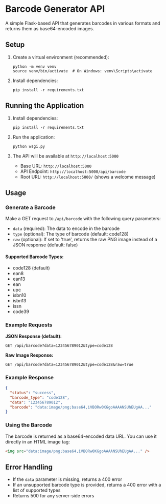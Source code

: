 # Barcode Generator API

A simple Flask-based API that generates barcodes in various formats and returns them as base64-encoded images.

## Setup

1. Create a virtual environment (recommended):
   ```
   python -m venv venv
   source venv/bin/activate  # On Windows: venv\Scripts\activate
   ```

2. Install dependencies:
   ```
   pip install -r requirements.txt
   ```

## Running the Application

1. Install dependencies:
   ```
   pip install -r requirements.txt
   ```

2. Run the application:
   ```
   python wsgi.py
   ```

3. The API will be available at `http://localhost:5000`
   - Base URL: `http://localhost:5000`
   - API Endpoint: `http://localhost:5000/api/barcode`
   - Root URL: `http://localhost:5000/` (shows a welcome message)

## Usage

### Generate a Barcode

Make a GET request to `/api/barcode` with the following query parameters:

- `data` (required): The data to encode in the barcode
- `type` (optional): The type of barcode (default: code128)
- `raw` (optional): If set to 'true', returns the raw PNG image instead of a JSON response (default: false)

#### Supported Barcode Types:
- code128 (default)
- ean8
- ean13
- ean
- upc
- isbn10
- isbn13
- issn
- code39

### Example Requests

**JSON Response (default):**
```
GET /api/barcode?data=123456789012&type=code128
```

**Raw Image Response:**
```
GET /api/barcode?data=123456789012&type=code128&raw=true
```

### Example Response

```json
{
  "status": "success",
  "barcode_type": "code128",
  "data": "123456789012",
  "barcode": "data:image/png;base64,iVBORw0KGgoAAAANSUhEUgAA..."
}
```

### Using the Barcode

The barcode is returned as a base64-encoded data URL. You can use it directly in an HTML image tag:

```html
<img src="data:image/png;base64,iVBORw0KGgoAAAANSUhEUgAA..." />
```

## Error Handling

- If the `data` parameter is missing, returns a 400 error
- If an unsupported barcode type is provided, returns a 400 error with a list of supported types
- Returns 500 for any server-side errors
